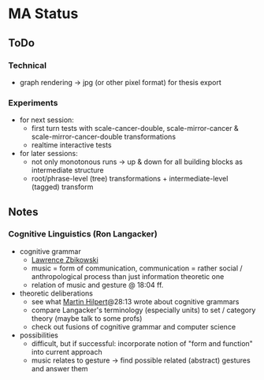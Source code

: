 # MA Status

## ToDo
### Technical
- graph rendering -> jpg (or other pixel format) for thesis export
### Experiments
- for next session:
  - first turn tests with scale-cancer-double, scale-mirror-cancer & scale-mirror-cancer-double transformations
  - realtime interactive tests
- for later sessions:
  - not only monotonous runs -> up & down for all building blocks as intermediate structure
  - root/phrase-level (tree) transformations + intermediate-level (tagged) transform

## Notes
### Cognitive Linguistics (Ron Langacker)
- cognitive grammar 
  - [Lawrence Zbikowski](https://www.youtube.com/watch?v=C2XKzCQ_Uj4)
  - music = form of communication, communication = rather social / anthropological process than just information theoretic one
  - relation of music and gesture @ 18:04 ff.
- theoretic deliberations
  - see what [Martin Hilpert](https://www.youtube.com/watch?v=dDfX3971Z_A)@28:13 wrote about cognitive grammars
  - compare Langacker's terminology (especially units) to set / category theory (maybe talk to some profs)
  - check out fusions of cognitive grammar and computer science
- possibilities
  - difficult, but if successful: incorporate notion of "form and function" into current approach
  - music relates to gesture -> find possible related (abstract) gestures and answer them